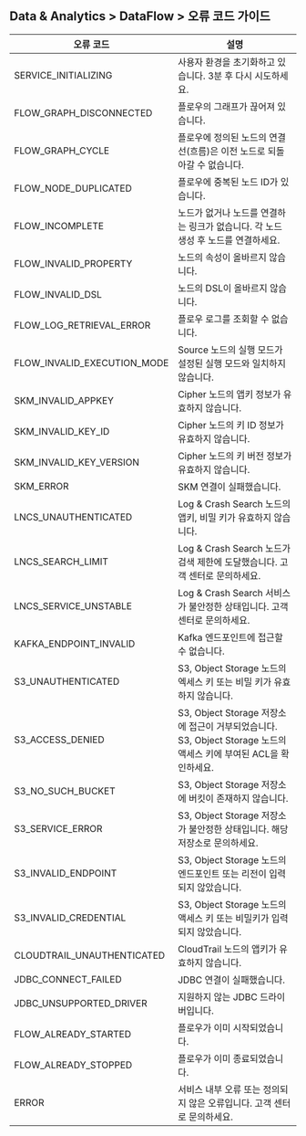 ## Data & Analytics > DataFlow > 오류 코드 가이드

| 오류 코드                       | 설명                                                                                 |
|-----------------------------|------------------------------------------------------------------------------------|
| SERVICE_INITIALIZING        | 사용자 환경을 초기화하고 있습니다. 3분 후 다시 시도하세요.                                                 |  
| FLOW_GRAPH_DISCONNECTED     | 플로우의 그래프가 끊어져 있습니다.                                                                |  
| FLOW_GRAPH_CYCLE            | 플로우에 정의된 노드의 연결선(흐름)은 이전 노드로 되돌아갈 수 없습니다.                                          |
| FLOW_NODE_DUPLICATED        | 플로우에 중복된 노드 ID가 있습니다.                                                              |
| FLOW_INCOMPLETE             | 노드가 없거나 노드를 연결하는 링크가 없습니다. 각 노드 생성 후 노드를 연결하세요.                                    |
| FLOW_INVALID_PROPERTY       | 노드의 속성이 올바르지 않습니다.                                                                 | 
| FLOW_INVALID_DSL            | 노드의 DSL이 올바르지 않습니다.                                                                | 
| FLOW_LOG_RETRIEVAL_ERROR    | 플로우 로그를 조회할 수 없습니다.                                                                |
| FLOW_INVALID_EXECUTION_MODE | Source 노드의 실행 모드가 설정된 실행 모드와 일치하지 않습니다.                                            |
| SKM_INVALID_APPKEY          | Cipher 노드의 앱키 정보가 유효하지 않습니다.                                                       |
| SKM_INVALID_KEY_ID          | Cipher 노드의 키 ID 정보가 유효하지 않습니다.                                                     |
| SKM_INVALID_KEY_VERSION     | Cipher 노드의 키 버전 정보가 유효하지 않습니다.                                                     |
| SKM_ERROR                   | SKM 연결이 실패했습니다.                                                                    |
| LNCS_UNAUTHENTICATED        | Log & Crash Search 노드의 앱키, 비밀 키가 유효하지 않습니다.                                        |
| LNCS_SEARCH_LIMIT           | Log & Crash Search 노드가 검색 제한에 도달했습니다.    고객 센터로 문의하세요.                             |
| LNCS_SERVICE_UNSTABLE       | Log & Crash Search 서비스가 불안정한 상태입니다.   고객 센터로 문의하세요.                                |
| KAFKA_ENDPOINT_INVALID      | Kafka 엔드포인트에 접근할 수 없습니다.                                                           |
| S3_UNAUTHENTICATED          | S3, Object Storage 노드의 엑세스 키 또는 비밀 키가 유효하지 않습니다.                                   |
| S3_ACCESS_DENIED            | S3, Object Storage 저장소에 접근이 거부되었습니다. S3, Object Storage 노드의 액세스 키에 부여된 ACL을 확인하세요. |
| S3_NO_SUCH_BUCKET           | S3, Object Storage 저장소에 버킷이 존재하지 않습니다.                                             |
| S3_SERVICE_ERROR            | S3, Object Storage 저장소가 불안정한 상태입니다. 해당 저장소로 문의하세요.                                 |
| S3_INVALID_ENDPOINT         | S3, Object Storage 노드의 엔드포인트 또는 리전이 입력되지 않았습니다.                                    |
| S3_INVALID_CREDENTIAL       | S3, Object Storage 노드의 액세스 키 또는 비밀키가 입력되지 않았습니다.                                   |
| CLOUDTRAIL_UNAUTHENTICATED  | CloudTrail 노드의 앱키가 유효하지 않습니다.                                                      |
| JDBC_CONNECT_FAILED         | JDBC 연결이 실패했습니다.                                                                   |
| JDBC_UNSUPPORTED_DRIVER     | 지원하지 않는 JDBC 드라이버입니다.                                                              |
| FLOW_ALREADY_STARTED        | 플로우가 이미 시작되었습니다.                                                                   |
| FLOW_ALREADY_STOPPED        | 플로우가 이미 종료되었습니다.                                                                   |
| ERROR                       | 서비스 내부 오류 또는 정의되지 않은 오류입니다. 고객 센터로 문의하세요.                                          |

